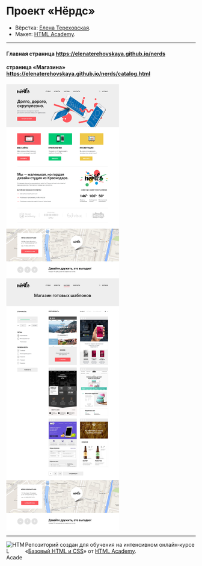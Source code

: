 # Проект «Нёрдс»

* Вёрстка: [Елена Тереховская](https://github.com/elenaterehovskaya).
* Макет: [HTML Academy](https://htmlacademy.ru).

---

#### Главная страница <a href="https://elenaterehovskaya.github.io/nerds" target="_blank">https://elenaterehovskaya.github.io/nerds</a>

#### страница «Магазина» <a href="https://elenaterehovskaya.github.io/nerds/catalog.html" target="_blank">https://elenaterehovskaya.github.io/nerds/catalog.html</a>

####
<p>
  <img style="vertical-align: top" src="https://github.com/elenaterehovskaya/elenaterehovskaya.github.io/blob/master/img/nerds-index.jpg" width="300" alt="Главная страница">
  <img style="vertical-align: top" src="https://github.com/elenaterehovskaya/elenaterehovskaya.github.io/blob/master/img/nerds-catalog.jpg" width="300" alt="Страница «Магазина»">
</p>

---

<a href="https://htmlacademy.ru/intensive/htmlcss"><img align="left" width="50" height="50" alt="HTML Academy" src="https://up.htmlacademy.ru/static/img/intensive/htmlcss/logo-for-github.svg"></a>

Репозиторий создан для обучения на интенсивном онлайн‑курсе «[Базовый HTML и CSS](https://htmlacademy.ru/intensive/htmlcss)» от [HTML Academy](https://htmlacademy.ru).
